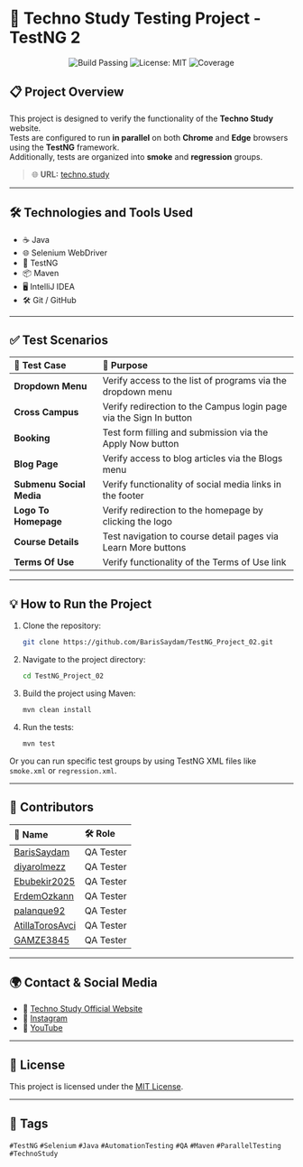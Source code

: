 # 🚀 Techno Study Testing Project - TestNG 2


<p align="center">
  <img src="https://img.shields.io/badge/build-passing-brightgreen" alt="Build Passing"/>
  <img src="https://img.shields.io/badge/license-MIT-blue" alt="License: MIT"/>
  <img src="https://img.shields.io/badge/coverage-100%25-brightgreen" alt="Coverage"/>
</p>

## 📋 Project Overview
This project is designed to verify the functionality of the **Techno Study** website.  
Tests are configured to run **in parallel** on both **Chrome** and **Edge** browsers using the **TestNG** framework.  
Additionally, tests are organized into **smoke** and **regression** groups.

> 🌐 **URL:** [techno.study](https://techno.study/)

---

## 🛠️ Technologies and Tools Used
- ☕ Java
- 🌐 Selenium WebDriver
- 🧪 TestNG
- 📦 Maven
- 🖥️ IntelliJ IDEA
- 🛠️ Git / GitHub

---

## ✅ Test Scenarios

| 🧪 Test Case | 🎯 Purpose |
|:------------|:-----------|
| **Dropdown Menu** | Verify access to the list of programs via the dropdown menu |
| **Cross Campus** | Verify redirection to the Campus login page via the Sign In button |
| **Booking** | Test form filling and submission via the Apply Now button |
| **Blog Page** | Verify access to blog articles via the Blogs menu |
| **Submenu Social Media** | Verify functionality of social media links in the footer |
| **Logo To Homepage** | Verify redirection to the homepage by clicking the logo |
| **Course Details** | Test navigation to course detail pages via Learn More buttons |
| **Terms Of Use** | Verify functionality of the Terms of Use link |

---

## 💡 How to Run the Project

1. Clone the repository:
    ```bash
    git clone https://github.com/BarisSaydam/TestNG_Project_02.git
    ```
2. Navigate to the project directory:
    ```bash
    cd TestNG_Project_02
    ```
3. Build the project using Maven:
    ```bash
    mvn clean install
    ```
4. Run the tests:
    ```bash
    mvn test
    ```

Or you can run specific test groups by using TestNG XML files like `smoke.xml` or `regression.xml`.

---

## 👥 Contributors

| 👤 Name | 🛠️ Role |
|:--------|:--------|
| [BarisSaydam](https://github.com/BarisSaydam) | QA Tester |
| [diyarolmezz](https://github.com/diyarolmezz) | QA Tester |
| [Ebubekir2025](https://github.com/Ebubekir2025) | QA Tester |
| [ErdemOzkann](https://github.com/ErdemOzkann) | QA Tester |
| [palanque92](https://github.com/palanque92) | QA Tester |
| [AtillaTorosAvci](https://github.com/AtillaTorosAvci) | QA Tester |
| [GAMZE3845](https://github.com/GAMZE3845) | QA Tester |

---

## 🌍 Contact & Social Media

- 💎 [Techno Study Official Website](https://techno.study/)
- 💎 [Instagram](https://www.instagram.com/technostudy.tr/)
- 💎 [YouTube](https://www.youtube.com/@TechnoStudyTR)

---

## 📜 License

This project is licensed under the [MIT License](https://opensource.org/licenses/MIT).

---

## 📌 Tags

`#TestNG` `#Selenium` `#Java` `#AutomationTesting` `#QA` `#Maven` `#ParallelTesting` `#TechnoStudy`
